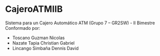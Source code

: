 # CajeroATMIIB
Sistema para un Cajero Automático ATM (Grupo 7 – GR2SW) - II Bimestre
Conformado por: 
-	Toscano Guzman Nicolas 
-	Nazate Tapia Christian Gabriel 
-	Lincango Simbaña Dennis David
